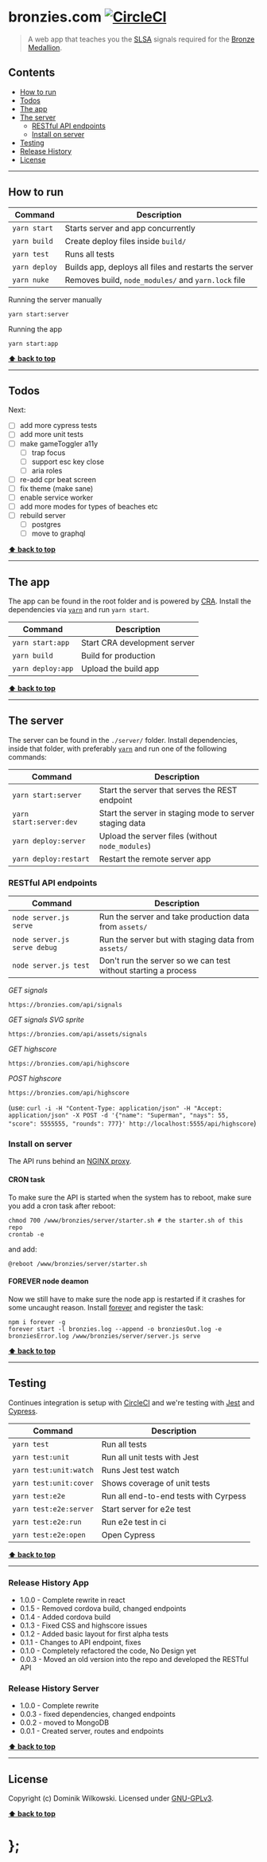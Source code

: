bronzies.com [![CircleCI](https://circleci.com/gh/dominikwilkowski/bronzies/tree/master.svg?style=svg)](https://circleci.com/gh/dominikwilkowski/bronzies/tree/master)
============

> A web app that teaches you the [SLSA](https://sls.com.au/) signals required for the [Bronze Medallion](https://sls.com.au/role/bronze-medallion/).

## Contents

* [How to run](#how-to-run)
* [Todos](#todos)
* [The app](#the-app)
* [The server](#the-server)
	* [RESTful API endpoints](#restful-api-endpoints)
	* [Install on server](#install-on-server)
* [Testing](#testing)
* [Release History](#release-history-app)
* [License](#license)

----------------------------------------------------------------------------------------------------------------------------------------------------------------

## How to run

| Command           | Description                                           |
|-------------------|-------------------------------------------------------|
| `yarn start`      | Starts server and app concurrently                    |
| `yarn build`      | Create deploy files inside `build/`                   |
| `yarn test`       | Runs all tests                                        |
| `yarn deploy`     | Builds app, deploys all files and restarts the server |
| `yarn nuke`       | Removes build, `node_modules/` and `yarn.lock` file   |

Running the server manually

```shell
yarn start:server
```

Running the app

```shell
yarn start:app
```

**[⬆ back to top](#contents)**

----------------------------------------------------------------------------------------------------------------------------------------------------------------

## Todos

Next:
- [ ] add more cypress tests
- [ ] add more unit tests
- [ ] make gameToggler a11y
	- [ ] trap focus
	- [ ] support esc key close
	- [ ] aria roles
- [ ] re-add cpr beat screen
- [ ] fix theme (make sane)
- [ ] enable service worker
- [ ] add more modes for types of beaches etc
- [ ] rebuild server
	- [ ] postgres
	- [ ] move to graphql

**[⬆ back to top](#contents)**

----------------------------------------------------------------------------------------------------------------------------------------------------------------

## The app

The app can be found in the root folder and is powered by [CRA](https://github.com/facebook/create-react-app).
Install the dependencies via [`yarn`](https://yarnpkg.com/) and run `yarn start`.

| Command           | Description                  |
|-------------------|------------------------------|
| `yarn start:app`  | Start CRA development server |
| `yarn build`      | Build for production         |
| `yarn deploy:app` | Upload the build app         |

**[⬆ back to top](#contents)**

----------------------------------------------------------------------------------------------------------------------------------------------------------------

## The server

The server can be found in the `./server/` folder.
Install dependencies, inside that folder, with preferably [`yarn`](https://yarnpkg.com/) and run one of the following commands:

| Command                 | Description                                             |
|-------------------------|---------------------------------------------------------|
| `yarn start:server`     | Start the server that serves the REST endpoint          |
| `yarn start:server:dev` | Start the server in staging mode to server staging data |
| `yarn deploy:server`    | Upload the server files (without `node_modules`)        |
| `yarn deploy:restart`   | Restart the remote server app                           |

### RESTful API endpoints

| Command                      | Description                                                    |
|------------------------------|----------------------------------------------------------------|
| `node server.js serve`       | Run the server and take production data from `assets/`         |
| `node server.js serve debug` | Run the server but with staging data from `assets/`            |
| `node server.js test`        | Don't run the server so we can test without starting a process |

*GET signals*

```
https://bronzies.com/api/signals
```

*GET signals SVG sprite*

```
https://bronzies.com/api/assets/signals
```

*GET highscore*

```
https://bronzies.com/api/highscore
```

*POST highscore*

```
https://bronzies.com/api/highscore
```

(use: `curl -i -H "Content-Type: application/json" -H "Accept: application/json" -X POST -d '{"name": "Superman", "nays": 55, "score": 5555555, "rounds": 777}' http://localhost:5555/api/highscore`)

### Install on server

The API runs behind an [NGINX proxy](https://github.com/dominikwilkowski/bronzies/blob/master/bronzies.com).

#### CRON task

To make sure the API is started when the system has to reboot, make sure you add a cron task after reboot:

```shell
chmod 700 /www/bronzies/server/starter.sh # the starter.sh of this repo
crontab -e
```

and add:

```shell
@reboot /www/bronzies/server/starter.sh
```

#### FOREVER node deamon

Now we still have to make sure the node app is restarted if it crashes for some uncaught reason. Install [forever](https://github.com/foreverjs/forever) and
register the task:

```shell
npm i forever -g
forever start -l bronzies.log --append -o bronziesOut.log -e bronziesError.log /www/bronzies/server/server.js serve
```

**[⬆ back to top](#contents)**

----------------------------------------------------------------------------------------------------------------------------------------------------------------

## Testing

Continues integration is setup with [CircleCI](https://circleci.com/) and we're testing with [Jest](https://jestjs.io/) and
[Cypress](https://www.cypress.io/).

| Command                | Description                                           |
|------------------------|-------------------------------------------------------|
| `yarn test`            | Run all tests                                         |
| `yarn test:unit`       | Run all unit tests with Jest                          |
| `yarn test:unit:watch` | Runs Jest test watch                                  |
| `yarn test:unit:cover` | Shows coverage of unit tests                          |
| `yarn test:e2e`        | Run all end-to-end tests with Cyrpess                 |
| `yarn test:e2e:server` | Start server for e2e test                             |
| `yarn test:e2e:run`    | Run e2e test in ci                                    |
| `yarn test:e2e:open`   | Open Cypress                                          |

**[⬆ back to top](#contents)**

----------------------------------------------------------------------------------------------------------------------------------------------------------------

### Release History App

* 1.0.0 - Complete rewrite in react
* 0.1.5 - Removed cordova build, changed endpoints
* 0.1.4 - Added cordova build
* 0.1.3 - Fixed CSS and highscore issues
* 0.1.2 - Added basic layout for first alpha tests
* 0.1.1 - Changes to API endpoint, fixes
* 0.1.0 - Completely refactored the code, No Design yet
* 0.0.3 - Moved an old version into the repo and developed the RESTful API

### Release History Server

* 1.0.0 - Complete rewrite
* 0.0.3 - fixed dependencies, changed endpoints
* 0.0.2 - moved to MongoDB
* 0.0.1 - Created server, routes and endpoints

**[⬆ back to top](#contents)**

----------------------------------------------------------------------------------------------------------------------------------------------------------------

## License

Copyright (c) Dominik Wilkowski.
Licensed under [GNU-GPLv3](https://raw.githubusercontent.com/https://github.com/dominikwilkowski/bronzies/master/LICENSE).

**[⬆ back to top](#contents)**

# };

